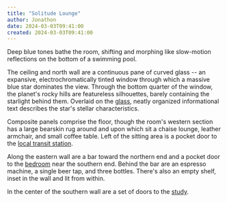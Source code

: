 ```yaml
---
title: "Solitude Lounge"
author: Jonathon
date: 2024-03-03T09:41:00
created: 2024-03-03T09:41:00
---
```

Deep blue tones bathe the room, shifting and morphing like slow-motion reflections on the bottom of a swimming pool.

The ceiling and north wall are a continuous pane of curved glass -- an expansive,
electrochromatically tinted window through which a massive blue star dominates the view.
Through the bottom quarter of the window, the planet's rocky hills are featureless silhouettes, barely containing the starlight behind them.
Overlaid on the [glass](../lounge_window), neatly organized informational text describes the star's stellar characteristics.

Composite panels comprise the floor, though the room's western section has a large bearskin
rug around and upon which sit a chaise lounge, leather armchair, and small coffee table.
Left of the sitting area is a pocket door to the [local transit station](../transit).

Along the eastern wall are a bar toward the northern end and a pocket door to the [bedroom](../bedroom) near the southern end.
Behind the bar are an espresso machine, a single beer tap, and three bottles.
There's also an empty shelf, inset in the wall and lit from within.

In the center of the southern wall are a set of doors to the [study](../study).